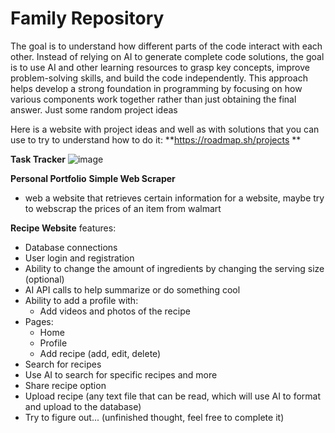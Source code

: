 # Family Repository
The goal is to understand how different parts of the code interact with each other. Instead of relying on AI to generate complete code solutions, the goal is to use AI and other learning resources to grasp key concepts, improve problem-solving skills, and build the code independently. This approach helps develop a strong foundation in programming by focusing on how various components work together rather than just obtaining the final answer.
Just some random project ideas


Here is a website with project ideas and well as with solutions that you can use to try to understand how to do it:
**https://roadmap.sh/projects **

**Task Tracker**
![image](https://github.com/user-attachments/assets/05a1e1ee-50c3-439f-af95-fd68c4200fc0)

**Personal Portfolio**
**Simple Web Scraper**
  - web a website that retrieves certain information for a website, maybe try to webscrap the prices of an item from walmart

**Recipe Website** 
features:
- Database connections  
- User login and registration  
- Ability to change the amount of ingredients by changing the serving size (optional)  
- AI API calls to help summarize or do something cool  
- Ability to add a profile with:  
  - Add videos and photos of the recipe  
- Pages:  
  - Home  
  - Profile  
  - Add recipe (add, edit, delete)  
- Search for recipes  
- Use AI to search for specific recipes and more  
- Share recipe option  
- Upload recipe (any text file that can be read, which will use AI to format and upload to the database)  
- Try to figure out... (unfinished thought, feel free to complete it)  

